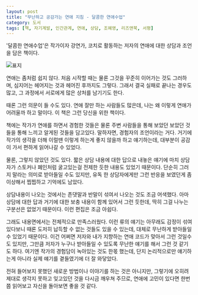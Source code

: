 ```yaml
---
layout: post
title: "무난하고 공감가는 연애 지침 - 달콤한 연애수업"
category: 도서
tags: [책, 자기계발, 인간관계, 연애, 상담, 조혜영, 리즈앤북, 서평]
---
```


'달콤한 연애수업'은
작가이자 강연가, 코치로 활동하는 저자의 연애에 대한 상담과 조언을 담은 책이다.

![표지](https://lh3.googleusercontent.com/B6K-IImfl-TlPKSJSGyV_fpzY4Ldo056C7RCD5WOX3CDa-7l4uFVLWAsp2sDqflzYz12-YnU_9LeUg=s480)

연애는 좀처럼 쉽지 않다.
처음 시작할 때는 물론 그것을 꾸준히 이어가는 것도 그러하며,
심지어는 헤어지는 것과 헤어진 후까지도 그렇다.
그래서 결국 실패로 끝나는 경우도 많고,
그 과정에서 서로에게 많은 상처를 남기기도 한다.

때론 그런 의문이 들 수도 있다.
연애 잘만 하는 사람들도 많은데, 나는 왜 이렇게 연애가 어려울까 하고 말이다.
이 책은 그런 당신을 위한 책이다.

책에는 작가가 연애를 하면서 경험한 것들은 물론
주변 사람들을 통해 보았던 보았던 것들을 통해
느끼고 알게된 것들을 담고있다.
말하자면, 경험자의 조언이라는 거다.
거기에 작가의 생각을 더해 이럴땐 이렇게 하는게 좋지 않을까 하고 얘기하는데,
대부분이 공감이 가서 편하게 읽어나갈 수 있었다.

물론, 그렇지 않았던 것도 있다.
짧은 상담 내용에 대한 답으로 내놓은 얘기에 마치 상담자가 스토커나 폐인처럼 굴고있는걸 전제한 듯한 내용도 있었기 때문이다.
단순히 그러지 말라는 의미로 받아들일 수도 있지만,
유독 한 상담자에게만 그런 반응을 보였던게 좀 이상해서 찝찝하고 기억에도 남았다.

상담내용이 나오는 것에서는 존댓말과 반말이 섞여서 나오는 것도 조금 어색했다.
아마 상담에 대한 답과 거기에 대한 보충 내용이 함께 있어서 그런 듯한데,
딱히 그걸 나누는 구분선은 없었기 때문이다.
이런 편집은 조금 아쉽다.

그래도 내용면에서는 전체적으로 만족스러웠다.
이런 류의 얘기는 아무래도 감정이 섞여있다보니 때론 도저히 납득할 수 없는 것들도 있을 수 있는데,
대체로 무난하게 받아들일 수 있었기 때문이다.
이건 어쩌면 저자와 내가 지향하는 연애 코드가 맞아서 그런 것일수도 있지만,
그만큼 저자가 누구나 받아들일 수 있도록 무난한 얘기를 해서 그런 것 같기도 하다.
여기엔 작가의 경험담이 녹아있는 것도 한몫 했는데,
단지 논리적으로만 얘기하는게 아니라 실제 얘기를 곁들였기에 더 잘 와닿았다.

전혀 들어보지 못했던 새로운 방법이나 이야기를 하는 것은 아니지만,
그렇기에 오히려 제대로 생각지 못하고 잊고있던 것을 다시금 깨우쳐 주므로,
연애에 고민이 있다면 한번쯤 읽어보고 자신을 돌아보면 좋을 것 같다.
